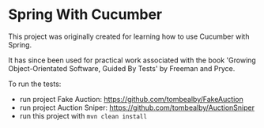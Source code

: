# Spring With Cucumber

This project was originally created for learning how to use Cucumber with Spring.

It has since been used for practical work associated with the book 'Growing Object-Orientated
Software, Guided By Tests' by Freeman and Pryce.

To run the tests:
- run project Fake Auction: https://github.com/tombealby/FakeAuction
- run project Auction Sniper: https://github.com/tombealby/AuctionSniper
- run this project with `mvn clean install`
